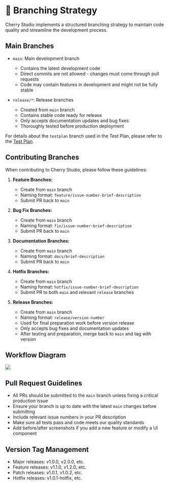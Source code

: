 # 🌿 Branching Strategy

Cherry Studio implements a structured branching strategy to maintain code quality and streamline the development process.

## Main Branches

- `main`: Main development branch

  - Contains the latest development code
  - Direct commits are not allowed - changes must come through pull requests
  - Code may contain features in development and might not be fully stable

- `release/*`: Release branches
  - Created from `main` branch
  - Contains stable code ready for release
  - Only accepts documentation updates and bug fixes
  - Thoroughly tested before production deployment

For details about the `testplan` branch used in the Test Plan, please refer to the [Test Plan](testplan-en.md).

## Contributing Branches

When contributing to Cherry Studio, please follow these guidelines:

1. **Feature Branches:**

   - Create from `main` branch
   - Naming format: `feature/issue-number-brief-description`
   - Submit PR back to `main`

2. **Bug Fix Branches:**

   - Create from `main` branch
   - Naming format: `fix/issue-number-brief-description`
   - Submit PR back to `main`

3. **Documentation Branches:**

   - Create from `main` branch
   - Naming format: `docs/brief-description`
   - Submit PR back to `main`

4. **Hotfix Branches:**

   - Create from `main` branch
   - Naming format: `hotfix/issue-number-brief-description`
   - Submit PR to both `main` and relevant `release` branches

5. **Release Branches:**
   - Create from `main` branch
   - Naming format: `release/version-number`
   - Used for final preparation work before version release
   - Only accepts bug fixes and documentation updates
   - After testing and preparation, merge back to `main` and tag with version

## Workflow Diagram

![](https://github.com/user-attachments/assets/61db64a2-fab1-4a16-8253-0c64c9df1a63)

## Pull Request Guidelines

- All PRs should be submitted to the `main` branch unless fixing a critical production issue
- Ensure your branch is up to date with the latest `main` changes before submitting
- Include relevant issue numbers in your PR description
- Make sure all tests pass and code meets our quality standards
- Add before/after screenshots if you add a new feature or modify a UI component

## Version Tag Management

- Major releases: v1.0.0, v2.0.0, etc.
- Feature releases: v1.1.0, v1.2.0, etc.
- Patch releases: v1.0.1, v1.0.2, etc.
- Hotfix releases: v1.0.1-hotfix, etc.
